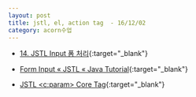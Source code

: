 ```yaml
---
layout: post
title: jstl, el, action tag  - 16/12/02
category: acorn수업
---
```


- [14. JSTL Input 폼 처리](http://neokido.tistory.com/entry/14-JSTL-Input-%ED%8F%BC-%EC%B2%98%EB%A6%AC){:target="_blank"}

- [Form Input « JSTL « Java Tutorial](http://www.java2s.com/Tutorial/Java/0380__JSTL/0300__Form-Input.htm){:target="_blank"}

- [JSTL <c:param> Core Tag](http://beginnersbook.com/2013/11/jstl-cparam-core-tag/){:target="_blank"}
